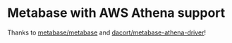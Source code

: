 # Metabase with AWS Athena support

Thanks to [metabase/metabase](https://github.com/metabase/metabase) and [dacort/metabase-athena-driver](https://github.com/dacort/metabase-athena-driver)!
